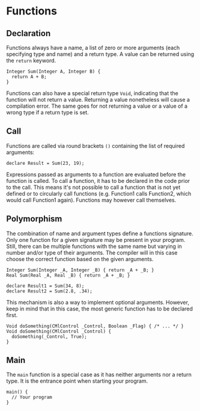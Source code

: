 # Functions

## Declaration
Functions always have a name, a list of zero or more arguments (each specifying type and name) and a return type. A value can be returned using the `return` keyword.

```ManiaScript
Integer Sum(Integer A, Integer B) {
  return A + B;
}
```

Functions can also have a special return type `Void`, indicating that the function will not return a value. Returning a value nonetheless will cause a compilation error. The same goes for not returning a value or a value of a wrong type if a return type is set.

## Call
Functions are called via round brackets `()` containing the list of required arguments:

```ManiaScript
declare Result = Sum(23, 19);
```

Expressions passed as arguments to a function are evaluated before the function is called. To call a function, it has to be declared in the code prior to the call. This means it's not possible to call a function that is not yet defined or to circularly call functions (e.g. Function1 calls Function2, which would call Function1 again). Functions may however call themselves.

## Polymorphism
The combination of name and argument types define a functions signature. Only one function for a given signature may be present in your program. Still, there can be multiple functions with the same name but varying in number and/or type of their arguments. The compiler will in this case choose the correct function based on the given arguments.

```ManiaScript
Integer Sum(Integer _A, Integer _B) { return _A + _B; }
Real Sum(Real _A, Real _B) { return _A + _B; }
```

```ManiaScript
declare Result1 = Sum(34, 8);
declare Result2 = Sum(2.8, .34);
```

This mechanism is also a way to implement optional arguments. However, keep in mind that in this case, the most generic function has to be declared first.

```ManiaScript
Void doSomething(CMlControl _Control, Boolean _Flag) { /* ... */ }
Void doSomething(CMlControl _Control) {
  doSomething(_Control, True);
}
```

## Main
The `main` function is a special case as it has neither arguments nor a return type. It is the entrance point when starting your program.

```ManiaScript
main() {
  // Your program
}
```
